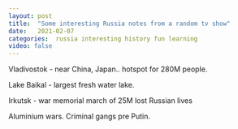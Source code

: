 ```yaml
---
layout: post
title:  "Some interesting Russia notes from a random tv show"
date:   2021-02-07
categories:  russia interesting history fun learning
video: false
---
```


Vladivostok - near China, Japan.. hotspot for 280M people.

Lake Baikal - largest fresh water lake.

Irkutsk - war memorial march of 25M lost Russian lives

Aluminium wars.  Criminal gangs pre Putin.

